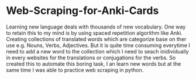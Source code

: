 # Web-Scraping-for-Anki-Cards

Learning new language deals with thousands of new vocabulary. One way to retain this to my mind is by using spaced repetition algorithm like Anki. Creating collections of  translated words which are categorize base on ther use e.g. Nouns, Verbs, Adjectives. But it is quite time consuming everytime I need to add a new word to the collection which I need to seach inidividually in every websites for the translations or conjugations for the verbs. So created this  to automate this boring task, I an learn new words but at the same time I was able to practice  web scraping in python.

